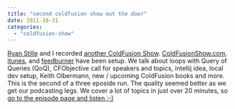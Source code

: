 ```yaml
---
title: "second coldfusion show out the door"
date: 2011-10-31
categories: 
  - "coldfusion-show"
---
```


[Ryan Stille](http://www.stillnetstudios.com/) and I recorded [another ColdFusion Show](http://coldfusionshow.com/episode-2-loops-with-qoq-cfo-call-for-speakers-and-topics). [ColdFusionShow.com](http://coldfusionshow.com/), [itunes](http://itunes.apple.com/us/podcast/coldfusion-show/id475472078), and [feedburner](http://feeds.feedburner.com/ColdFusionShow) have been setup. We talk about loops with Query of Queries (QoQ), CFObjective call for speakers and topics, intellij idea, local dev setup, Keith Olbermann, new / upcoming ColdFusion books and more. This is the second of a three eposide run. The quality seemed better as we get our podcasting legs. We cover a lot of topics in just over 20 minutes, so [go to the episode page and listen :-)](http://coldfusionshow.com/episode-2-loops-with-qoq-cfo-call-for-speakers-and-topics)

